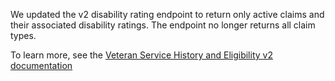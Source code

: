 We updated the v2 disability rating endpoint to return only active claims and their associated disability ratings. The endpoint no longer returns all claim types. 

To learn more, see the [Veteran Service History and Eligibility v2 documentation](https://developer.va.gov/explore/api/veteran-service-history-and-eligibility/docs?version=current)
